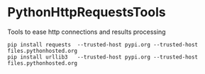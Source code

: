 # PythonHttpRequestsTools
Tools to ease http connections and results processing

    pip install requests  --trusted-host pypi.org --trusted-host files.pythonhosted.org
    pip install urllib3   --trusted-host pypi.org --trusted-host files.pythonhosted.org

